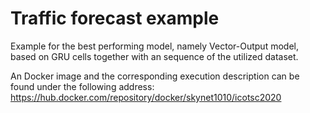 # Traffic forecast example

Example for the best performing model, namely Vector-Output model, based on GRU cells together with an sequence of the utilized dataset.

An Docker image and the corresponding execution description can be found under the following address:
https://hub.docker.com/repository/docker/skynet1010/icotsc2020
